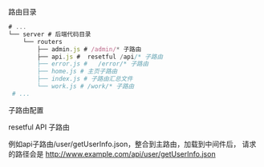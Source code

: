 路由目录

```js
# ...
└── server # 后端代码目录
    └── routers
        ├── admin.js # /admin/* 子路由
        ├── api.js #  resetful /api/* 子路由
        ├── error.js #   /error/* 子路由
        ├── home.js # 主页子路由
        ├── index.js # 子路由汇总文件
        └── work.js # /work/* 子路由
 # ...
```

子路由配置

resetful API 子路由

例如api子路由/user/getUserInfo.json，整合到主路由，加载到中间件后，
请求的路径会是 http://www.example.com/api/user/getUserInfo.json